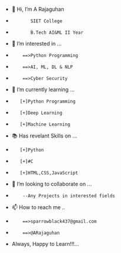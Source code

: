 - 👋 Hi, I’m A Rajaguhan
-            SIET College
-            B.Tech AI&ML II Year

- 👀 I’m interested in ...
-         ==>Python Programming
-         ==>AI, ML, DL & NLP
-         ==>Cyber Security
                  
- 🌱 I’m currently learning ...
-        [+]Python Programming
-        [+]Deep Learning
-        [+]Machine Learning
         
- 📚 Has revelant Skills on ...
-        [+]Python
-        [+]#C
-        [+]HTML,CSS,JavaScript
         
- 💞️ I’m looking to collaborate on ...
-         --Any Projects in interested fields
         
- 📫 How to reach me ..
-         ==>sparrowblack437@gmail.com
-         ==>@ARajaguhan

- Always, Happy to Learn!!!...
         
<!---
BlackSparrow-43/BlackSparrow-43 is a ✨ special ✨ repository because its `README.md` (this file) appears on your GitHub profile.
You can click the Preview link to take a look at your changes.
--->
